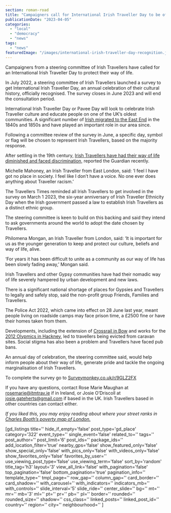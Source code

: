 ```yaml
---
section: roman-road
title: "Campaigners call for International Irish Traveller Day to be officially recognised"
publicationDate: "2023-04-05"
categories: 
  - "local"
  - "democracy"
  - "news"
tags: 
  - "news"
featuredImage: "/images/international-irish-traveller-day-recognition.jpg"
---
```


Campaigners from a steering committee of Irish Travellers have called for an International Irish Traveller Day to protect their way of life.

In July 2022, a steering committee of Irish Travellers launched a survey to get International Irish Traveller Day, an annual celebration of their cultural history, officially recognised. The survey closes in June 2023 and will end the consultation period. 

International Irish Traveller Day or Pavee Day will look to celebrate Irish Traveller culture and educate people on one of the UK’s oldest communities. A significant number of [Irish migrated to the East End](https://romanroadlondon.com/history-strikes-east-end/) in the 1840s and 1850s and have played an important role in our area since.

Following a committee review of the survey in June, a specific day, symbol or flag will be chosen to represent Irish Travellers, based on the majority response.

After settling in the 19th century, [Irish Travellers have had their way of life diminished and faced discrimination,](https://www.theguardian.com/world/2021/mar/17/irish-travellers-say-uk-blacklist-a-campaign-of-discrimination) reported the Guardian recently.

Michelle Mahoney, an Irish Traveller from East London, said: ‘I feel I have got no place in society. I feel like I don’t have a voice. No one ever does anything about Traveller racism.’

The Travellers Times reminded all Irish Travellers to get involved in the survey on March 1 2023, the six-year anniversary of Irish Traveller Ethnicity Day when the Irish government passed a law to establish Irish Travellers as a distinct ethnic group.

The steering committee is keen to build on this backing and said they intend to ask governments around the world to adopt the date chosen by Travellers.

Philomena Mongan, an Irish Traveller from London, said: ‘It is important for us as the younger generation to keep and protect our culture, beliefs and way of life, alive.

‘For years it has been difficult to unite as a community as our way of life has been slowly fading away,’ Mongan said.

Irish Travellers and other Gypsy communities have had their nomadic way of life severely hampered by urban development and new laws.

There is a significant national shortage of places for Gypsies and Travellers to legally and safely stop, said the non-profit group Friends, Families and Travellers.

The Police Act 2022, which came into effect on 28 June last year, meant people living on roadside camps may face prison time, a £2500 fine or have their homes taken from them.

Developments, including the extension of [Crossrail in Bow](https://romanroadlondon.com/bow-road-railway-station-history/) and works for the [2012 Olypmics in Hackney,](https://romanroadlondon.com/ten-years-on-queen-elizabeth-olympic-park/) led to travellers being evicted from caravan sites. Social stigma has also been a problem and Travellers have faced pub bans.

An annual day of celebration, the steering committee said, would help inform people about their way of life, generate pride and tackle the ongoing marginalisation of Irish Travellers.

To complete the survey go to [Surveymonkey.co.uk/r/9GLZ2FX](https://Surveymonkey.co.uk/r/9GLZ2FX)

If you have any questions, contact Rose Marie Maughan at rosemarie@itmtrav.ie if in Ireland, or Josie O’Driscoll at josie.gateherts@gmail.com if based in the UK. Irish Travellers based in other countries can contact either. 

_If you liked this, you may enjoy reading about where your street ranks in_ [_Charles Booth’s poverty map of London._](https://romanroadlondon.com/charles-booth-poverty-maps/)

\[gd\_listings title='' hide\_if\_empty='false' post\_type='gd\_place' category='322' event\_type='' single\_event='false' related\_to='' tags='' post\_author='' post\_limit='6' post\_ids='' package\_ids='' add\_location\_filter='true' nearby\_gps='false' show\_featured\_only='false' show\_special\_only='false' with\_pics\_only='false' with\_videos\_only='false' show\_favorites\_only='false' favorites\_by\_user='' use\_viewing\_post\_type='false' use\_viewing\_term='false' sort\_by='random' title\_tag='h3' layout='3' view\_all\_link='false' with\_pagination='false' top\_pagination='false' bottom\_pagination='true' pagination\_info='' template\_type='' tmpl\_page='' row\_gap='' column\_gap='' card\_border='' card\_shadow='' with\_carousel='' with\_indicators='' indicators\_mb='' with\_controls='' slide\_interval='5' slide\_ride='' center\_slide='' bg='' mt='' mr='' mb='3' ml='' pt='' pr='' pb='' pl='' border='' rounded='' rounded\_size='' shadow='' css\_class='' linked\_posts='' linked\_post\_id='' country='' region='' city='' neighbourhood='' \]

